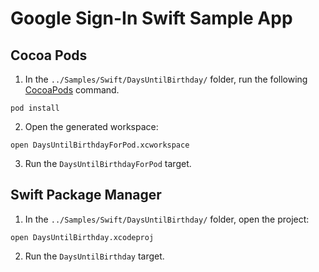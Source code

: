 # Google Sign-In Swift Sample App

## Cocoa Pods

1. In the `../Samples/Swift/DaysUntilBirthday/` folder, run the following 
[CocoaPods](https://cocoapods.org) command.

```
pod install
```

2. Open the generated workspace:

```
open DaysUntilBirthdayForPod.xcworkspace
```

3. Run the `DaysUntilBirthdayForPod` target.

## Swift Package Manager

1. In the `../Samples/Swift/DaysUntilBirthday/` folder, open the project:

```
open DaysUntilBirthday.xcodeproj
```

2. Run the `DaysUntilBirthday` target.
